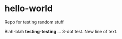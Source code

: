# hello-world
Repo for testing random stuff

Blah-blah **testing-testing** ... 3-dot test.
New line of text.